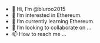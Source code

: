 - 👋 Hi, I’m @bluroo2015
- 👀 I’m interested in Ethereum.
- 🌱 I’m currently learning Ethereum.
- 💞️ I’m looking to collaborate on ...
- 📫 How to reach me ...

<!---
bluroo2015/bluroo2015 is a ✨ special ✨ repository because its `README.md` (this file) appears on your GitHub profile.
You can click the Preview link to take a look at your changes.
--->
